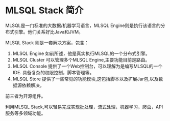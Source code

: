 # MLSQL Stack 简介

MLSQL是一门标准的大数据/机器学习语言，MLSQL Engine则是执行该语言的分布式引擎。他们关系好比Java和JVM。

MLSQL Stack 则是一套解决方案，包含：

1. MLSQL Engine  如前所述，他是真实执行MLSQL的一个分布式引擎。
2. MLSQL Cluster 可以管理多个MLSQL Engine,主要功能目前是路由。
3. MLSQL Console 提供了一个Web控制台，可以理解为是编写MLSQL的一个IDE. 具备复杂的权限控制，脚本管理等。
4. MLSQL Store   提供了一些常见的功能模块,这包括脚本以及扩展Jar包,以及数据源依赖解决。

前三者为开源组件。 

利用MLSQL Stack,可以轻易完成实现批处理，流式处理，机器学习，爬虫，API服务等多领域功能。

